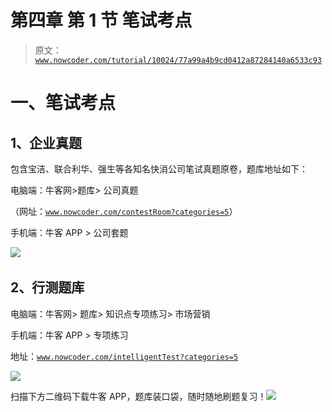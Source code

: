 # 第四章 第 1 节 笔试考点

> 原文：[`www.nowcoder.com/tutorial/10024/77a99a4b9cd0412a87284140a6533c93`](https://www.nowcoder.com/tutorial/10024/77a99a4b9cd0412a87284140a6533c93)

# **一、笔试考点**

## **1、企业真题**

包含宝洁、联合利华、强生等各知名快消公司笔试真题原卷，题库地址如下：

电脑端：牛客网>题库> 公司真题

（网址：[`www.nowcoder.com/contestRoom?categories=5`](https://www.nowcoder.com/contestRoom?categories=5)）

手机端：牛客 APP > 公司套题

![](img/743e7658621b5fa8710491986ecb9c83.png) 

## **2、行测题库**

电脑端：牛客网> 题库> 知识点专项练习> 市场营销

手机端：牛客 APP > 专项练习

地址：[`www.nowcoder.com/intelligentTest?categories=5`](https://www.nowcoder.com/intelligentTest?categories=5)

![](img/3f916659eeb77c5377c9154d647fb87b.png)

扫描下方二维码下载牛客 APP，题库装口袋，随时随地刷题复习！![](img/44065ccacb52163ca77473326c5feb17.png)